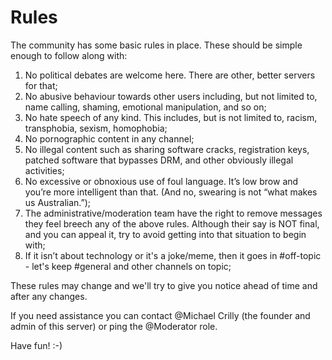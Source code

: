 # Rules

The community has some basic rules in place. These should be simple enough to follow along with:

1. No political debates are welcome here. There are other, better servers for that;
1. No abusive behaviour towards other users including, but not limited to, name calling, shaming, emotional manipulation, and so on;
1. No hate speech of any kind. This includes, but is not limited to, racism, transphobia, sexism, homophobia;
1. No pornographic content in any channel;
1. No illegal content such as sharing software cracks, registration keys, patched software that bypasses DRM, and other obviously illegal activities;
1. No excessive or obnoxious use of foul language. It’s low brow and you’re more intelligent than that. (And no, swearing is not “what makes us Australian.”);
1. The administrative/moderation team have the right to remove messages they feel breech any of the above rules. Although their say is NOT final, and you can appeal it, try to avoid getting into that situation to begin with;
1. If it isn’t about technology or it's a joke/meme, then it goes in #off-topic - let's keep #general and other channels on topic;

These rules may change and we'll try to give you notice ahead of time and after any changes.

If you need assistance you can contact @Michael Crilly (the founder and admin of this server) or ping the @Moderator role.

Have fun! :-)